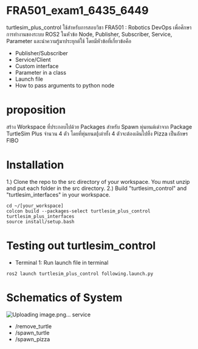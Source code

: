 # FRA501_exam1_6435_6449
turtlesim_plus_control ใช้สำหรับการสอบวิชา FRA501 : Robotics DevOps เพื่อศึกษาการทำงานของระบบ ROS2 ในหัวข้อ Node, Publisher, Subscriber, Service, Parameter และนำความรู้มาประยุกต์ใช้ โดยมีหัวข้อที่เกี่ยวข้อคือ 
- Publisher/Subscriber
- Service/Client
- Custom interface
- Parameter in a class
- Launch file
- How to pass arguments to python node

# proposition
สร้าง Workspace ที่ประกอบไปด้วย Packages สำหรับ Spawn หุ่นยนต์เต่าจาก Package
TurtleSim Plus จำนวน 4 ตัว โดยที่หุ่นยนต[เต่าทั้ง 4 ตัวจะต้องเดินไปทิ้ง Pizza เป็นอักษร FIBO

# Installation
1.) Clone the repo to the src directory of your workspace. You must unzip and put each folder in the src directory.
2.) Build "turtlesim_control" and "turtlesim_interfaces" in your workspace.
```
cd ~/[your_workspace]
colcon build --packages-select turtlesim_plus_control turtlesim_plus_interfaces
source install/setup.bash
```

# Testing out turtlesim_control
- Terminal 1: Run launch file in terminal
```
ros2 launch turtlesim_plus_control following.launch.py
```

# Schematics of System
![Uploading image.png…]()
service
- /remove_turtle
- /spawn_turtle
- /spawn_pizza



